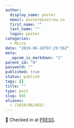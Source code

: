 ```yaml
---
author:
  display_name: poster
  email: poster@zastrow.co
  first_name: ""
  last_name: ""
  login: poster
categories:
  - Micro
date: "2019-06-28T07:29:56Z"
meta:
  _wpcom_is_markdown: "1"
parent_id: "0"
password: ""
published: true
status: publish
tags: []
title: ""
type: post
slug: 665
aliases:
  - /2019/06/665/
---
```

<p><span>📍</span> Checked in at <a href="http://4sq.com/eUHrVV">PRESS</a>.</p>
